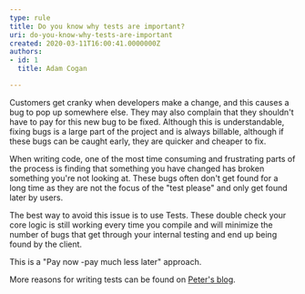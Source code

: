 ```yaml
---
type: rule
title: Do you know why tests are important?
uri: do-you-know-why-tests-are-important
created: 2020-03-11T16:00:41.0000000Z
authors:
- id: 1
  title: Adam Cogan

---
```


 
Customers get cranky when developers make a change, and this causes a bug to pop up somewhere else. They may also complain that they shouldn't have to pay for this new bug to be fixed. Although this is understandable, fixing bugs is a large part of the project and is always billable, although if these bugs can be caught early, they are quicker and cheaper to fix.
 
When writing code, one of the most time consuming and frustrating parts of the process is finding that something you have changed has broken something you're not looking at. These bugs often don't get found for a long time as they are not the focus of the "test please" and only get found later by users.

The best way to avoid this issue is to use Tests. These double check your core logic is still working every time you compile and will minimize the number of bugs that get through your internal testing and end up being found by the client.

This is a "Pay now -pay much less later" approach.

More reasons for writing tests can be found on [Peter's blog](http&#58;//blog.gfader.com/2010/10/why-are-automated-tests-so-important.html).​

